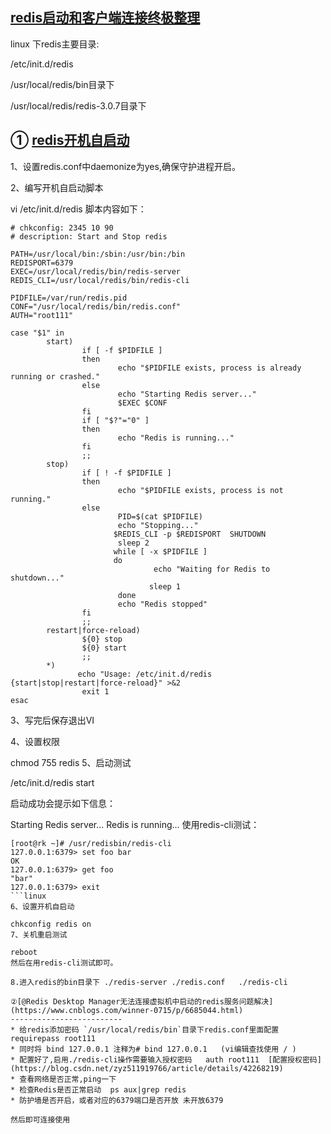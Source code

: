 [redis启动和客户端连接终极整理]()
----------
linux 下redis主要目录:

/etc/init.d/redis 

/usr/local/redis/bin目录下  

/usr/local/redis/redis-3.0.7目录下   

① [redis开机自启动](https://www.cnblogs.com/silent2012/p/4157728.html)
-----------------

1、设置redis.conf中daemonize为yes,确保守护进程开启。

2、编写开机自启动脚本

vi /etc/init.d/redis
脚本内容如下：

```linux
# chkconfig: 2345 10 90  
# description: Start and Stop redis   
  
PATH=/usr/local/bin:/sbin:/usr/bin:/bin   
REDISPORT=6379  
EXEC=/usr/local/redis/bin/redis-server   
REDIS_CLI=/usr/local/redis/bin/redis-cli   
 
PIDFILE=/var/run/redis.pid   
CONF="/usr/local/redis/bin/redis.conf"  
AUTH="root111"  

case "$1" in   
        start)   
                if [ -f $PIDFILE ]   
                then   
                        echo "$PIDFILE exists, process is already running or crashed."  
                else  
                        echo "Starting Redis server..."  
                        $EXEC $CONF   
                fi   
                if [ "$?"="0" ]   
                then   
                        echo "Redis is running..."  
                fi   
                ;;   
        stop)   
                if [ ! -f $PIDFILE ]   
                then   
                        echo "$PIDFILE exists, process is not running."  
                else  
                        PID=$(cat $PIDFILE)   
                        echo "Stopping..."  
                       $REDIS_CLI -p $REDISPORT  SHUTDOWN    
                        sleep 2  
                       while [ -x $PIDFILE ]   
                       do  
                                echo "Waiting for Redis to shutdown..."  
                               sleep 1  
                        done   
                        echo "Redis stopped"  
                fi   
                ;;   
        restart|force-reload)   
                ${0} stop   
                ${0} start   
                ;;   
        *)   
               echo "Usage: /etc/init.d/redis {start|stop|restart|force-reload}" >&2  
                exit 1  
esac
```
3、写完后保存退出VI

4、设置权限

chmod 755 redis
5、启动测试

/etc/init.d/redis start

启动成功会提示如下信息：

Starting Redis server...
Redis is running...
使用redis-cli测试：

```linux
[root@rk ~]# /usr/redisbin/redis-cli
127.0.0.1:6379> set foo bar
OK
127.0.0.1:6379> get foo
"bar"
127.0.0.1:6379> exit
```linux
6、设置开机自启动

chkconfig redis on
7、关机重启测试

reboot
然后在用redis-cli测试即可。

8.进入redis的bin目录下 ./redis-server ./redis.conf   ./redis-cli

②[@Redis Desktop Manager无法连接虚拟机中启动的redis服务问题解决](https://www.cnblogs.com/winner-0715/p/6685044.html)
-------------------------
* 给redis添加密码 `/usr/local/redis/bin`目录下redis.conf里面配置requirepass root111    
* 同时将 bind 127.0.0.1 注释为# bind 127.0.0.1   (vi编辑查找使用 / )
* 配置好了,启用./redis-cli操作需要输入授权密码   auth root111  [配置授权密码](https://blog.csdn.net/zyz511919766/article/details/42268219)
* 查看网络是否正常,ping一下
* 检查Redis是否正常启动  ps aux|grep redis
* 防护墙是否开启，或者对应的6379端口是否开放 未开放6379

然后即可连接使用
